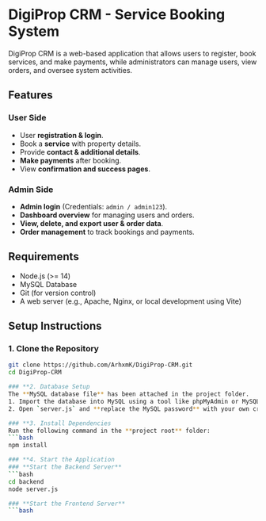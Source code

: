 # DigiProp CRM - Service Booking System

DigiProp CRM is a web-based application that allows users to register, book services, and make payments, while administrators can manage users, view orders, and oversee system activities.

## Features

### **User Side**
- User **registration & login**.
- Book a **service** with property details.
- Provide **contact & additional details**.
- **Make payments** after booking.
- View **confirmation and success pages**.

### **Admin Side**
- **Admin login** (Credentials: `admin / admin123`).
- **Dashboard overview** for managing users and orders.
- **View, delete, and export user & order data**.
- **Order management** to track bookings and payments.

## Requirements
- Node.js (>= 14)
- MySQL Database
- Git (for version control)
- A web server (e.g., Apache, Nginx, or local development using Vite)

## Setup Instructions

### **1. Clone the Repository**
```bash
git clone https://github.com/ArhxmK/DigiProp-CRM.git
cd DigiProp-CRM

### **2. Database Setup
The **MySQL database file** has been attached in the project folder.  
1. Import the database into MySQL using a tool like phpMyAdmin or MySQL Workbench.  
2. Open `server.js` and **replace the MySQL password** with your own credentials before running the backend.

### **3. Install Dependencies
Run the following command in the **project root** folder:
```bash
npm install

### **4. Start the Application
### **Start the Backend Server**
```bash
cd backend
node server.js

### **Start the Frontend Server**
```bash




